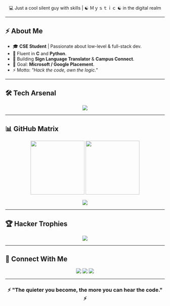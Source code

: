 
<p align="center">💻 Just a cool silent guy with skills | ☯︎ Ｍｙｓｔｉｃ ☯︎ in the digital realm</p>

---

## ⚡ About Me

- 🎓 **CSE Student** | Passionate about low-level & full-stack dev.  
- 🐍 Fluent in **C** and **Python**.  
- 🌌 Building **Sign Language Translator** & **Campus Connect**.  
- 🎯 Goal: **Microsoft / Google Placement**.  
- ⚡ Motto: *"Hack the code, own the logic."*

---

## 🛠 Tech Arsenal  

<p align="center">
  <img src="https://skillicons.dev/icons?i=c,python,java,html,css,js,react,nodejs,mysql,git,github,vscode&theme=dark" />
</p>

---

## 📊 GitHub Matrix  

<p align="center">
  <img src="https://github-readme-stats.vercel.app/api?username=Balaji-Coder06&theme=chartreuse-dark&show_icons=true&hide_border=true" height="170"/>
  <img src="https://github-readme-streak-stats.herokuapp.com?user=Balaji-Coder06&theme=chartreuse-dark&hide_border=true" height="170"/>
</p>

<p align="center">
  <img src="https://github-readme-stats.vercel.app/api/top-langs/?username=Balaji-Coder06&layout=compact&theme=chartreuse-dark&hide_border=true" />
</p>

---

## 🏆 Hacker Trophies  

<p align="center">
  <img src="https://github-profile-trophy.vercel.app/?username=Balaji-Coder06&theme=matrix&no-frame=true&row=1&column=6" />
</p>

---

## 📡 Connect With Me  

<p align="center">
  <a href="mailto:balajis@example.com"><img src="https://img.shields.io/badge/Email-00FF00?style=for-the-badge&logo=gmail&logoColor=black"/></a>
  <a href="https://linkedin.com/in/s-balaji06"><img src="https://img.shields.io/badge/LinkedIn-00FF00?style=for-the-badge&logo=linkedin&logoColor=black"/></a>
  <a href="https://github.com/Balaji-Coder06"><img src="https://img.shields.io/badge/GitHub-00FF00?style=for-the-badge&logo=github&logoColor=black"/></a>
</p>

---

<h3 align="center">⚡ "The quieter you become, the more you can hear the code." ⚡</h3>

